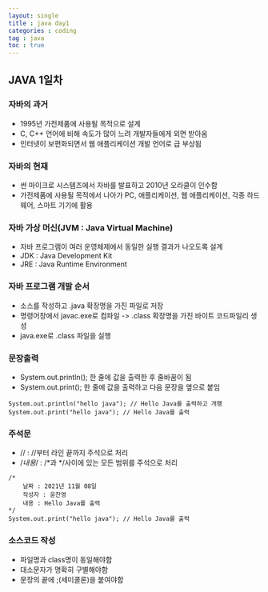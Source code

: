 ```yaml
---
layout: single
title : java day1
categories : coding
tag : java
toc : true
---
```


## JAVA 1일차

### 자바의 과거

- 1995년 가전제품에 사용될 목적으로 설계
- C, C++ 언어에 비해 속도가 많이 느려 개발자들에게 외면 받아옴
-  인터넷이 보편화되면서 웹 애플리케이션 개발 언어로 급 부상됨



### 자바의 현재

- 썬 마이크로 시스템즈에서 자바를 발표하고 2010년 오라클이 인수함
- 가전제품에 사용될 목적에서 나아가 PC, 애플리케이션, 웹 애플리케이션, 각종 하드웨어, 스마트 기기에 활용



### 자바 가상 머신(JVM : Java Virtual Machine)

- 자바 프로그램이 여러 운영체제에서 동일한 실행 결과가 나오도록 설계
- JDK : Java Development Kit
- JRE : Java Runtime Environment



###  자바 프로그램 개발 순서

- 소스를 작성하고 .java 확장명을 가진 파일로 저장
- 명령어창에서 javac.exe로 컴파일 -> .class 확장명을 가진 바이트 코드파일리 생성
- java.exe로 .class 파일을 실행



### 문장출력

- System.out.println(); 한 줄에 값을 출력한 후 줄바꿈이 됨
- System.out.print(); 한 줄에 값을 출력하고 다음 문장을 옆으로 붙임

```
System.out.println("hello java"); // Hello Java를 출력하고 개행
System.out.print("hello java"); // Hello Java를 출력
```



### 주석문

- // : //부터 라인 끝까지 주석으로 처리
- /*내용*/ : /*과 */사이에 있는 모든 범위를 주석으로 처리

```
/* 
    날짜 : 2021년 11월 08일
    작성자 : 윤찬영
    내용 : Hello Java를 출력
*/
System.out.print("hello java"); // Hello Java를 출력
```



### 소스코드 작성

- 파일명과 class명이 동일해야함
- 대소문자가 명확히 구별해야함
- 문장의 끝에 ;(세미콜론)을 붙여야함



